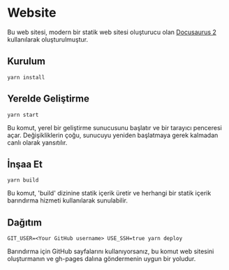 # Website

Bu web sitesi, modern bir statik web sitesi oluşturucu olan [Docusaurus 2](https://docusaurus.io/) kullanılarak oluşturulmuştur.

## Kurulum

```console
yarn install
```



## Yerelde Geliştirme

```console
yarn start
```

Bu komut, yerel bir geliştirme sunucusunu başlatır ve bir tarayıcı penceresi açar. Değişikliklerin çoğu, sunucuyu yeniden başlatmaya gerek kalmadan canlı olarak yansıtılır.

## İnşaa Et

```console
yarn build
```
Bu komut, 'build' dizinine statik içerik üretir ve herhangi bir statik içerik barındırma hizmeti kullanılarak sunulabilir.

## Dağıtım

```console
GIT_USER=<Your GitHub username> USE_SSH=true yarn deploy
```

Barındırma için GitHub sayfalarını kullanıyorsanız, bu komut web sitesini oluşturmanın ve gh-pages dalına göndermenin uygun bir yoludur.
